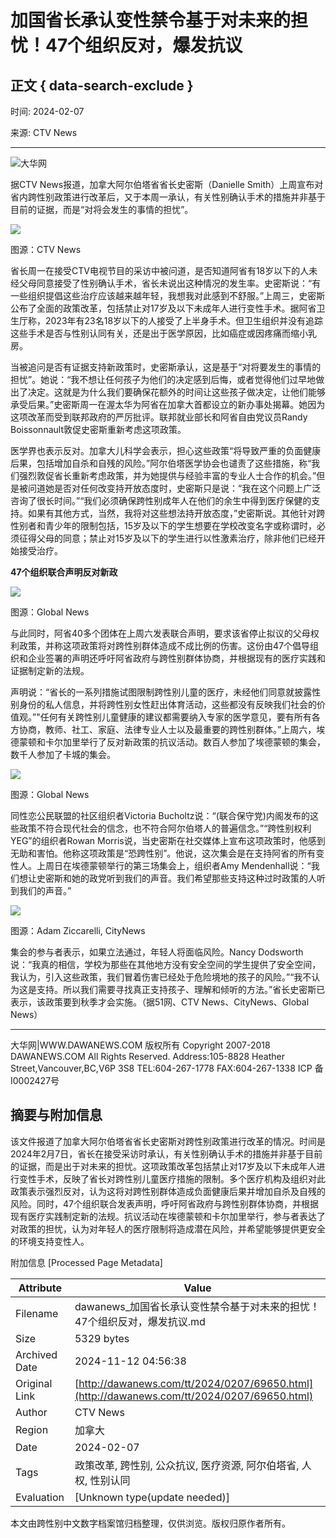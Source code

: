 # 加国省长承认变性禁令基于对未来的担忧！47个组织反对，爆发抗议

## 正文 { data-search-exclude }


时间: 2024-02-07

来源: CTV News

---

![大华网](/upload/3/2023/0717/U685P5248T3D1F8DT20230717103510.jpg)

据CTV News报道，加拿大阿尔伯塔省省长史密斯（Danielle Smith）上周宣布对省内跨性别政策进行改革后，又于本周一承认，有关性别确认手术的措施并非基于目前的证据，而是“对将会发生的事情的担忧”。

![](http://www.dawanews.com/2024/0207/U711P5248DT20240207084944.jpeg)

图源：CTV News

省长周一在接受CTV电视节目的采访中被问道，是否知道阿省有18岁以下的人未经父母同意接受了性别确认手术，省长未说出这种情况的发生率。史密斯说：“有一些组织提倡这些治疗应该越来越年轻，我想我对此感到不舒服。”上周三，史密斯公布了全面的政策改革，包括禁止对17岁及以下未成年人进行变性手术。据阿省卫生厅称，2023年有23名18岁以下的人接受了上半身手术。但卫生组织并没有追踪这些手术是否与性别认同有关，还是出于医学原因，比如癌症或因疼痛而缩小乳房。

当被追问是否有证据支持新政策时，史密斯承认，这是基于“对将要发生的事情的担忧”。她说：“我不想让任何孩子为他们的决定感到后悔，或者觉得他们过早地做出了决定。这就是为什么我们要确保花额外的时间让这些孩子做决定，让他们能够承受后果。”史密斯周一在渥太华为阿省在加拿大首都设立的新办事处揭幕。她因为这项改革而受到联邦政府的严厉批评。联邦就业部长和阿省自由党议员Randy Boissonnault敦促史密斯重新考虑这项政策。

医学界也表示反对。加拿大儿科学会表示，担心这些政策“将导致严重的负面健康后果，包括增加自杀和自残的风险。”阿尔伯塔医学协会也谴责了这些措施，称“我们强烈敦促省长重新考虑政策，并为她提供与经验丰富的专业人士合作的机会。”但是被问道她是否对任何改变持开放态度时，史密斯只是说：“我在这个问题上广泛咨询了很长时间。”“我们必须确保跨性别成年人在他们的余生中得到医疗保健的支持。如果有其他方式，当然，我将对这些想法持开放态度，”史密斯说。其他针对跨性别者和青少年的限制包括，15岁及以下的学生想要在学校改变名字或称谓时，必须征得父母的同意；禁止对15岁及以下的学生进行以性激素治疗，除非他们已经开始接受治疗。

**47个组织联合声明反对新政**

![](http://www.dawanews.com/2024/0207/U711P5248DT20240207085009.jpeg)

图源：Global News

与此同时，阿省40多个团体在上周六发表联合声明，要求该省停止拟议的父母权利政策，并称这项政策将对跨性别群体造成不成比例的伤害。这份由47个倡导组织和企业签署的声明还呼吁阿省政府与跨性别群体协商，并根据现有的医疗实践和证据制定新的法规。

声明说：“省长的一系列措施试图限制跨性别儿童的医疗，未经他们同意就披露性别身份的私人信息，并将跨性别女性赶出体育活动，这些都没有反映我们社会的价值观。”"任何有关跨性别儿童健康的建议都需要纳入专家的医学意见，要有所有各方协商，教师、社工、家庭、法律专业人士以及最重要的跨性别群体。”上周六，埃德蒙顿和卡尔加里举行了反对新政策的抗议活动。数百人参加了埃德蒙顿的集会，数千人参加了卡城的集会。

![](http://www.dawanews.com/2024/0207/U711P5248DT20240207085117.jpeg)

图源：Global News

同性恋公民联盟的社区组织者Victoria Bucholtz说：“(联合保守党)内阁发布的这些政策不符合现代社会的信念，也不符合阿尔伯塔人的普遍信念。”“跨性别权利YEG”的组织者Rowan Morris说，当史密斯在社交媒体上宣布这项政策时，他感到无助和害怕。他称这项政策是“恐跨性别”。他说，这次集会是在支持阿省的所有变性人。上周日在埃德蒙顿举行的第三场集会上，组织者Amy Mendenhall说：“我们想让史密斯和她的政党听到我们的声音。我们希望那些支持这种过时政策的人听到我们的声音。”

![](http://www.dawanews.com/2024/0207/U711P5248DT20240207085144.jpeg)

图源：Adam Ziccarelli, CityNews

集会的参与者表示，如果立法通过，年轻人将面临风险。Nancy Dodsworth 说：“我真的相信，学校为那些在其他地方没有安全空间的学生提供了安全空间，我认为，引入这些政策，我们冒着伤害已经处于危险境地的孩子的风险。”“我不认为这是支持。所以我们需要寻找真正支持孩子、理解和倾听的方法。”省长史密斯已表示，该政策要到秋季才会实施。（据51网、CTV News、CityNews、Global News）

---

大华网|WWW.DAWANEWS.COM 版权所有 Copyright 2007-2018 DAWANEWS.COM All Rights Reserved. Address:105-8828 Heather Street,Vancouver,BC,V6P 3S8 TEL:604-267-1778 FAX:604-267-1338 ICP 备 I0002427号

## 摘要与附加信息

<!-- tcd_abstract -->
该文件报道了加拿大阿尔伯塔省省长史密斯对跨性别政策进行改革的情况。时间是2024年2月7日，省长在接受采访时承认，有关性别确认手术的措施并非基于目前的证据，而是出于对未来的担忧。这项政策改革包括禁止对17岁及以下未成年人进行变性手术，反映了省长对跨性别儿童医疗措施的限制。多个医疗机构及组织对此政策表示强烈反对，认为这将对跨性别群体造成负面健康后果并增加自杀及自残的风险。同时，47个组织联合发表声明，呼吁阿省政府与跨性别群体协商，并根据现有医疗实践制定新的法规。抗议活动在埃德蒙顿和卡尔加里举行，参与者表达了对政策的担忧，认为对年轻人的医疗限制将造成潜在风险，并希望能够提供更安全的环境支持变性人。
<!-- tcd_abstract_end -->

附加信息 [Processed Page Metadata]

| Attribute       | Value                                  |
|-----------------|----------------------------------------|
| Filename        | dawanews_加国省长承认变性禁令基于对未来的担忧！47个组织反对，爆发抗议.md                             |
| Size            | 5329 bytes                           |
| Archived Date   | 2024-11-12 04:56:38                             |
| Original Link   | [http://dawanews.com/tt/2024/0207/69650.html](http://dawanews.com/tt/2024/0207/69650.html)                       |
| Author          | CTV News                               |
| Region          |加拿大                               |
| Date            | 2024-02-07                                 |
| Tags            | 政策改革, 跨性别, 公众抗议, 医疗资源, 阿尔伯塔省, 人权, 性别认同                                 |
| Evaluation            | [Unknown type(update needed)]                                 |
<!-- tcd_table_end -->

本文由跨性别中文数字档案馆归档整理，仅供浏览。版权归原作者所有。
